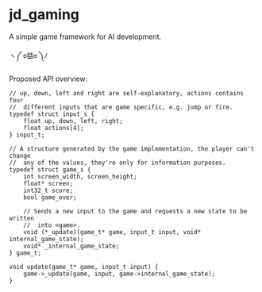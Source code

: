 # jd_gaming
A simple game framework for AI development.

ヽ༼ ಠ益ಠ ༽ﾉ

Proposed API overview:

    // up, down, left and right are self-explanatory, actions contains four
    //  different inputs that are game specific, e.g. jump or fire.
    typedef struct input_s {
        float up, down, left, right;
        float actions[4];
    } input_t;

    // A structure generated by the game implementation, the player can't change
    //  any of the values, they're only for information purposes.
    typedef struct game_s {
        int screen_width, screen_height;
        float* screen;
        int32_t score;
        bool game_over;

        // Sends a new input to the game and requests a new state to be written
        //  into <game>.
        void (*_update)(game_t* game, input_t input, void* internal_game_state);
        void* _internal_game_state;
    } game_t;

    void update(game_t* game, input_t input) {
        game->_update(game, input, game->internal_game_state);
    }